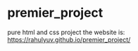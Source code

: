 # premier_project
pure html and css project
the website is:
https://rahulyuv.github.io/premier_project/
